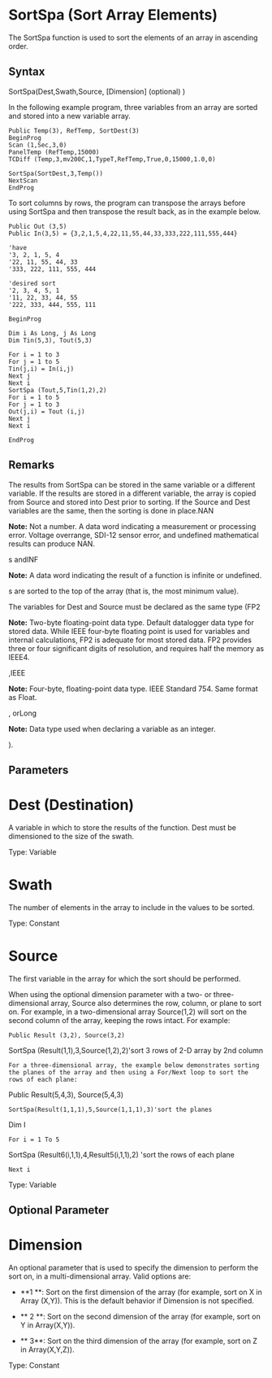 # SortSpa (Sort Array Elements)

The SortSpa function is used to sort the elements of an array in ascending order.

## Syntax

SortSpa(Dest,Swath,Source, [Dimension] (optional) )

In the following example program, three variables from an array are sorted and stored into a new variable array.

```
Public Temp(3), RefTemp, SortDest(3)
BeginProg
Scan (1,Sec,3,0)
PanelTemp (RefTemp,15000)
TCDiff (Temp,3,mv200C,1,TypeT,RefTemp,True,0,15000,1.0,0)

SortSpa(SortDest,3,Temp())
NextScan
EndProg
```

To sort columns by rows, the program can transpose the arrays before using SortSpa and then transpose the result back, as in the example below.

```
Public Out (3,5)
Public In(3,5) = {3,2,1,5,4,22,11,55,44,33,333,222,111,555,444}

'have
'3, 2, 1, 5, 4
'22, 11, 55, 44, 33
'333, 222, 111, 555, 444

'desired sort
'2, 3, 4, 5, 1
'11, 22, 33, 44, 55
'222, 333, 444, 555, 111

BeginProg

Dim i As Long, j As Long
Dim Tin(5,3), Tout(5,3)

For i = 1 to 3
For j = 1 to 5
Tin(j,i) = In(i,j)
Next j
Next i
SortSpa (Tout,5,Tin(1,2),2)
For i = 1 to 5
For j = 1 to 3
Out(j,i) = Tout (i,j)
Next j
Next i

EndProg
```

## Remarks

The results from SortSpa can be stored in the same variable or a different variable. If the results are stored in a different variable, the array is copied from Source and stored into Dest prior to sorting. If the Source and Dest variables are the same, then the sorting is done in place.NAN

**Note:** Not a number. A data word indicating a measurement or processing error. Voltage overrange, SDI-12 sensor error, and undefined mathematical results can produce NAN.

s andINF

**Note:** A data word indicating the result of a function is infinite or undefined.

s are sorted to the top of the array (that is, the most minimum value).

The variables for Dest and Source must be declared as the same type (FP2

**Note:** Two-byte floating-point data type. Default datalogger data type for stored data. While IEEE four-byte floating point is used for variables and internal calculations, FP2 is adequate for most stored data. FP2 provides three or four significant digits of resolution, and requires half the memory as IEEE4.

,IEEE

**Note:** Four-byte, floating-point data type. IEEE Standard 754. Same format as Float.

, orLong

**Note:** Data type used when declaring a variable as an integer.

).

## Parameters

# Dest (Destination)

A variable in which to store the results of the function. Dest must be dimensioned to the size of the swath.

Type: Variable

# Swath

The number of elements in the array to include in the values to be sorted.

Type: Constant

# Source

The first variable in the array for which the sort should be performed.

When using the optional dimension parameter with a two- or three-dimensional array, Source also determines the row, column, or plane to sort on. For example, in a two-dimensional array Source(1,2) will sort on the second column of the array, keeping the rows intact. For example:

```
Public Result (3,2), Source(3,2)
```

SortSpa (Result(1,1),3,Source(1,2),2)'sort 3 rows of 2-D array by 2nd column

```
For a three-dimensional array, the example below demonstrates sorting the planes of the array and then using a For/Next loop to sort the rows of each plane:

```

Public Result(5,4,3), Source(5,4,3)

```
SortSpa(Result(1,1,1),5,Source(1,1,1),3)'sort the planes
```

Dim I

```
For i = 1 To 5
```

SortSpa (Result6(i,1,1),4,Result5(i,1,1),2) 'sort the rows of each plane

```
Next i
```

Type: Variable

## Optional Parameter

# Dimension

An optional parameter that is used to specify the dimension to perform the sort on, in a multi-dimensional array. Valid options are:

- **1 **: Sort on the first dimension of the array (for example, sort on X in Array (X,Y)). This is the default behavior if Dimension is not specified.

- ** 2 **: Sort on the second dimension of the array (for example, sort on Y in Array(X,Y)).

- ** 3**: Sort on the third dimension of the array (for example, sort on Z in Array(X,Y,Z)).

Type: Constant
